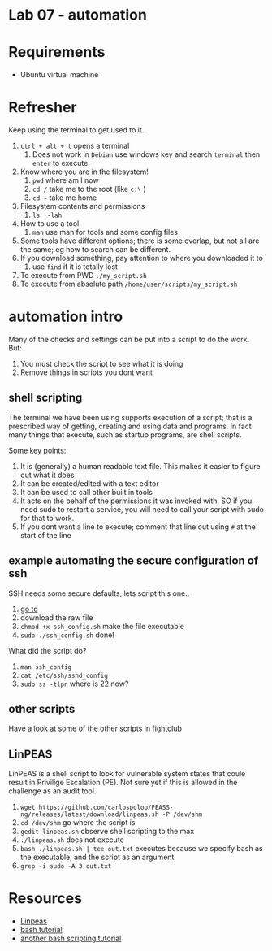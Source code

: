 # Lab 07 - automation

# Requirements
* Ubuntu virtual machine

# Refresher
Keep using the terminal to get used to it.
1. `ctrl + alt + t` opens a terminal
   1. Does not work in `Debian` use windows key and search `terminal` then `enter` to execute
1. Know where you are in the filesystem!
   1. `pwd` where am I now
   1. `cd /` take me to the root (like `c:\` )
   1. `cd ~` take me home
1. Filesystem contents and permissions
   1. `ls  -lah`
1. How to use a tool
   1. `man` use man for tools and some config files
1. Some tools have different options; there is some overlap, but not all are the same; eg how to search can be different.
1. If you download something, pay attention to where you downloaded it to
   1. use `find` if it is totally lost
1. To execute from PWD `./my_script.sh`
1. To execute from absolute path `/home/user/scripts/my_script.sh`



# automation intro
Many of the checks and settings can be put into a script to do the work. But:
1. You must check the script to see what it is doing
1. Remove things in scripts you dont want

## shell scripting
The terminal we have been using supports execution of a script; that is a prescribed way of getting, creating and using data and programs. In fact many things that execute, such as startup programs, are shell scripts.

Some key points:
1. It is (generally) a human readable text file. This makes it easier to figure out what it does
1. It can be created/edited with a text editor
1. It can be used to call other built in tools
1. It acts on the behalf of the permissions it was invoked with. SO if you need sudo to restart a service, you will need to call your script with sudo for that to work.
1. If you dont want a line to execute; comment that line out using `#` at the start of the line

## example automating the secure configuration of ssh
SSH needs some secure defaults, lets script this one..
1.  [go to](../fightclub/scripts/config_ssh.sh)
1. download the raw file
1. `chmod +x ssh_config.sh` make the file executable
1. `sudo ./ssh_config.sh` done!

What did the script do?
1. `man ssh_config`
1. `cat /etc/ssh/sshd_config`
1. `sudo ss -tlpn` where is 22 now?

## other scripts
Have a look at some of the other scripts in [fightclub](../fightclub/scripts/)

## LinPEAS
LinPEAS is a shell script to look for vulnerable system states that coule result in Privilige Escalation (PE). Not sure yet if this is allowed in the challenge as an audit tool.

1. `wget https://github.com/carlospolop/PEASS-ng/releases/latest/download/linpeas.sh -P /dev/shm`
1. `cd /dev/shm` go where the script is
1. `gedit linpeas.sh` observe shell scripting to the max
1. `./linpeas.sh` does not execute
1. `bash ./linpeas.sh | tee out.txt` executes because we specify bash as the executable, and the script as an argument
1. `grep -i sudo -A 3 out.txt` 


# Resources
* [Linpeas](https://github.com/carlospolop/PEASS-ng/tree/master/linPEAS)
* [bash tutorial](https://www.javatpoint.com/bash)
* [another bash scripting tutorial](https://www.linode.com/docs/guides/intro-bash-shell-scripting/)




